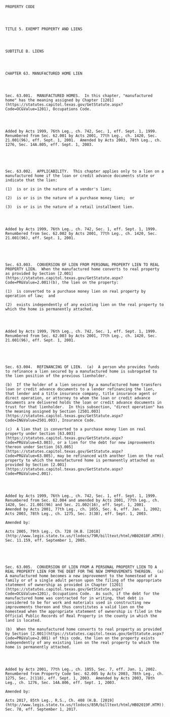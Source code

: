 ﻿
    
    
    	
    					
    
    
    PROPERTY CODE
    
      
    
    
    TITLE 5. EXEMPT PROPERTY AND LIENS
    
      
    
    
    SUBTITLE B. LIENS
    
      
    
    
    CHAPTER 63. MANUFACTURED HOME LIEN
    
      
    
    
    Sec. 63.001.  MANUFACTURED HOMES.  In this chapter, "manufactured home" has the meaning assigned by Chapter [1201](https://statutes.capitol.texas.gov/GetStatute.aspx?Code=OC&Value=1201), Occupations Code.
    
    
    
    
    Added by Acts 1999, 76th Leg., ch. 742, Sec. 1, eff. Sept. 1, 1999.  Renumbered from Sec. 62.001 by Acts 2001, 77th Leg., ch. 1420, Sec. 21.001(96), eff. Sept. 1, 2001.  Amended by Acts 2003, 78th Leg., ch. 1276, Sec. 14A.805, eff. Sept. 1, 2003.
    
    
    
    
    
    Sec. 63.002.  APPLICABILITY.  This chapter applies only to a lien on a manufactured home if the loan or credit advance documents state or indicate that the lien:
    
    (1)  is or is in the nature of a vendor's lien;
    
    (2)  is or is in the nature of a purchase money lien;  or
    
    (3)  is or is in the nature of a retail installment lien.
    
    
    
    
    Added by Acts 1999, 76th Leg., ch. 742, Sec. 1, eff. Sept. 1, 1999.  Renumbered from Sec. 62.002 by Acts 2001, 77th Leg., ch. 1420, Sec. 21.001(96), eff. Sept. 1, 2001.
    
    
    
    
    
    Sec. 63.003.  CONVERSION OF LIEN FROM PERSONAL PROPERTY LIEN TO REAL PROPERTY LIEN.  When the manufactured home converts to real property as provided by Section [2.001](https://statutes.capitol.texas.gov/GetStatute.aspx?Code=PR&Value=2.001)(b), the lien on the property:
    
    (1)  is converted to a purchase money lien on real property by operation of law;  and
    
    (2)  exists independently of any existing lien on the real property to which the home is permanently attached.
    
    
    
    
    Added by Acts 1999, 76th Leg., ch. 742, Sec. 1, eff. Sept. 1, 1999.  Renumbered from Sec. 62.003 by Acts 2001, 77th Leg., ch. 1420, Sec. 21.001(96), eff. Sept. 1, 2001.
    
    
    
    
    
    Sec. 63.004.  REFINANCING OF LIEN.  (a)  A person who provides funds to refinance a lien secured by a manufactured home is subrogated to the lien position of the previous lienholder.
    
    (b)  If the holder of a lien secured by a manufactured home transfers loan or credit advance documents to a lender refinancing the lien, that lender and a title insurance company, title insurance agent or direct operation, or attorney to whom the loan or credit advance documents are delivered holds the loan or credit advance documents in trust for that lienholder.  In this subsection, "direct operation" has the meaning assigned by Section [2501.003](https://statutes.capitol.texas.gov/GetStatute.aspx?Code=IN&Value=2501.003), Insurance Code.
    
    (c)  A lien that is converted to a purchase money lien on real property under Section [63.003](https://statutes.capitol.texas.gov/GetStatute.aspx?Code=PR&Value=63.003), or a lien for the debt for new improvements thereon under Section [63.005](https://statutes.capitol.texas.gov/GetStatute.aspx?Code=PR&Value=63.005), may be refinanced with another lien on the real property to which the manufactured home is permanently attached as provided by Section [2.001](https://statutes.capitol.texas.gov/GetStatute.aspx?Code=PR&Value=2.001).
    
    
    
    
    Added by Acts 1999, 76th Leg., ch. 742, Sec. 1, eff. Sept. 1, 1999.  Renumbered from Sec. 62.004 and amended by Acts 2001, 77th Leg., ch. 1420, Sec. 21.001(96) and Sec. 21.002(16), eff. Sept. 1, 2001.  Amended by Acts 2001, 77th Leg., ch. 1055, Sec. 6, eff. Jan. 1, 2002;  Acts 2003, 78th Leg., ch. 1275, Sec. 3(38), eff. Sept. 1, 2003.
    
    Amended by: 
    
    Acts 2005, 79th Leg., Ch. 728 (H.B. [2018](http://www.legis.state.tx.us/tlodocs/79R/billtext/html/HB02018F.HTM)), Sec. 11.159, eff. September 1, 2005.
    
    
    
    
    
    Sec. 63.005.  CONVERSION OF LIEN FROM A PERSONAL PROPERTY LIEN TO A REAL PROPERTY LIEN FOR THE DEBT FOR THE NEW IMPROVEMENTS THEREON.  (a)  A manufactured home becomes a new improvement to the homestead of a family or of a single adult person upon the filing of the appropriate statement of ownership as provided in Chapter [1201](https://statutes.capitol.texas.gov/GetStatute.aspx?Code=OC&Value=1201), Occupations Code.  As such, if the debt for the manufactured home was contracted for in writing, that debt is considered to be for work and materials used in constructing new improvements thereon and thus constitutes a valid lien on the homestead when the appropriate statement of ownership is filed in the Official Public Records of Real Property in the county in which the land is located.
    
    (b)  When the manufactured home converts to real property as provided by Section [2.001](https://statutes.capitol.texas.gov/GetStatute.aspx?Code=PR&Value=2.001) of this code, the lien on the property exists independently of any existing lien on the real property to which the home is permanently attached.
    
    
    
    
    Added by Acts 2001, 77th Leg., ch. 1055, Sec. 7, eff. Jan. 1, 2002.  Renumbered from Property Code Sec. 62.005 by Acts 2003, 78th Leg., ch. 1275, Sec. 2(118), eff. Sept. 1, 2003.  Amended by Acts 2003, 78th Leg., ch. 1276, Sec. 14A.806, eff. Sept. 1, 2003.
    
    Amended by: 
    
    Acts 2017, 85th Leg., R.S., Ch. 408 (H.B. [2019](http://www.legis.state.tx.us/tlodocs/85R/billtext/html/HB02019F.HTM)), Sec. 78, eff. September 1, 2017.
    
    
    
    
    				
